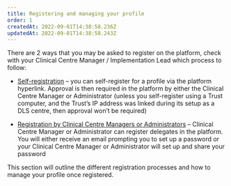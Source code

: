 ```yaml
---
title: Registering and managing your profile
order: 1
createdAt: 2022-09-01T14:38:58.236Z
updatedAt: 2022-09-01T14:38:58.243Z
---
```

There are 2 ways that you may be asked to register on the platform, check with your Clinical Centre Manager / Implementation Lead which process to follow:​

- [Self-registration](self-registering-for-your-profile) – you can self-register for a profile via the platform hyperlink. Approval is then required in the platform by either the Clinical Centre Manager or Administrator (unless you self-register using a Trust computer, and the Trust’s IP address was linked during its setup as a DLS centre, then approval won’t be required)​

- [Registration by Clinical Centre Managers or Administrators](being-registered-by-clinical-centre-managers) – Clinical Centre Manager or Administrator can register delegates in the platform. You will either receive an email prompting you to set up a password or your Clinical Centre Manager or Administrator will set up and share your password ​

​This section will outline the different registration processes and how to manage your profile once registered.​